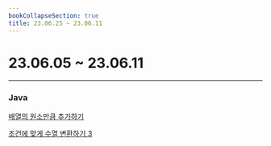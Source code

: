 ```yaml
---
bookCollapseSection: true
title: 23.06.25 ~ 23.06.11
---
```

# 23.06.05 ~ 23.06.11
---
### Java

[배열의 원소만큼 추가하기](Coding%20Test/23.06/2주차/배열의%20원소만큼%20추가하기.md)

[조건에 맞게 수열 변환하기 3](Coding%20Test/23.06/2주차/조건에%20맞게%20수열%20변환하기%203.md)